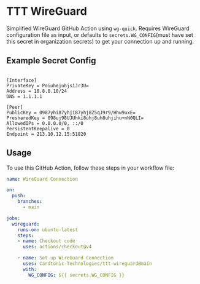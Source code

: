# TTT WireGuard

Simplified WireGuard GitHub Action using `wg-quick`. Requires WireGuard configuration file as input, or defaults to `secrets.WG_CONFIG`(must have set this secret in organization secrets) to get your connection up and running.

## Example Secret Config
```text

[Interface]
PrivateKey = Poiuhejuhjs1Jr3U=
Address = 10.8.0.10/24
DNS = 1.1.1.1

[Peer]
PublicKey = 0987yhi87yhji87yhj8Z5qJ9r9/Hhw9uxE=
PresharedKey = 098uj98UJUhki8uhj8uh8uhjihu+nN0QLI=
AllowedIPs = 0.0.0.0/0, ::/0
PersistentKeepalive = 0
Endpoint = 213.10.12.15:51820
```
## Usage

To use this GitHub Action, follow these steps in your workflow file:

```yaml
name: WireGuard Connection

on:
  push:
    branches:
      - main

jobs:
  wireguard:
    runs-on: ubuntu-latest
    steps:
    - name: Checkout code
      uses: actions/checkout@v4

    - name: Set up WireGuard Connection
      uses: Cardtonic-Technologies/ttt-wireguard@main
      with:
        WG_CONFIG: ${{ secrets.WG_CONFIG }}
```